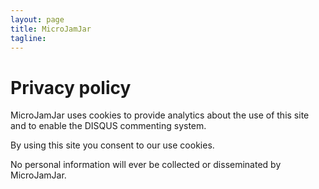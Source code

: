 ```yaml
---
layout: page
title: MicroJamJar
tagline:
---
```


# Privacy policy

MicroJamJar uses cookies to provide analytics about the use of this site and
to enable the DISQUS commenting system.

By using this site you consent to our use cookies.

No personal information will ever be collected or disseminated by MicroJamJar.

